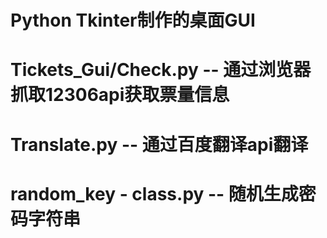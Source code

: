 # Python Tkinter制作的桌面GUI

# Tickets_Gui/Check.py -- 通过浏览器抓取12306api获取票量信息

# Translate.py -- 通过百度翻译api翻译

# random_key - class.py -- 随机生成密码字符串
